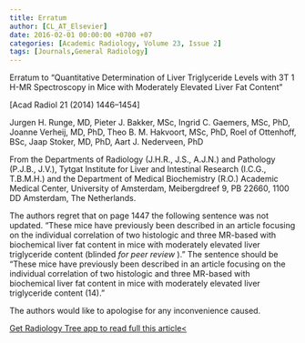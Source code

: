 ```yaml
---
title: Erratum
author: [CL_AT_Elsevier]
date: 2016-02-01 00:00:00 +0700 +07
categories: [Academic Radiology, Volume 23, Issue 2]
tags: [Journals,General Radiology]
---
```

Erratum to “Quantitative Determination of Liver Triglyceride Levels with 3T  1 H-MR Spectroscopy in Mice with Moderately Elevated Liver Fat Content”

\[Acad Radiol 21 (2014) 1446–1454\]

Jurgen H. Runge, MD, Pieter J. Bakker, MSc, Ingrid C. Gaemers, MSc, PhD, Joanne Verheij, MD, PhD, Theo B. M. Hakvoort, MSc, PhD, Roel of Ottenhoff, BSc, Jaap Stoker, MD, PhD, Aart J. Nederveen, PhD

From the Departments of Radiology (J.H.R., J.S., A.J.N.) and Pathology (P.J.B., J.V.), Tytgat Institute for Liver and Intestinal Research (I.C.G., T.B.M.H.) and the Department of Medical Biochemistry (R.O.) Academic Medical Center, University of Amsterdam, Meibergdreef 9, PB 22660, 1100 DD Amsterdam, The Netherlands.

The authors regret that on page 1447 the following sentence was not updated. “These mice have previously been described in an article focusing on the individual correlation of two histologic and three MR-based with biochemical liver fat content in mice with moderately elevated liver triglyceride content (blinded _for peer review_ ).” The sentence should be “These mice have previously been described in an article focusing on the individual correlation of two histologic and three MR-based with biochemical liver fat content in mice with moderately elevated liver triglyceride content (14).”

The authors would like to apologise for any inconvenience caused.

[Get Radiology Tree app to read full this article<](https://clinicalpub.com/app)